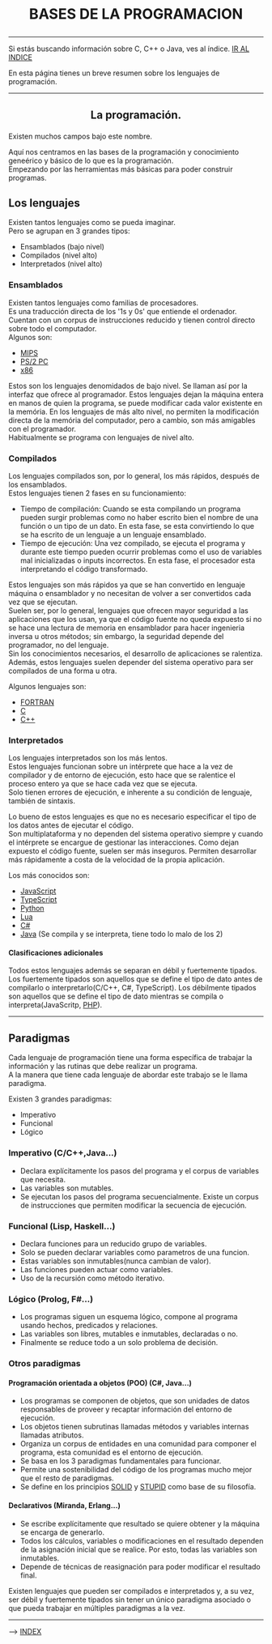 #   
# <p style="text-align: center;">**BASES DE LA PROGRAMACION**</p>

---

Si estás buscando información sobre C, C++ o Java, ves al índice. [IR AL INDICE](/PAGEMAP.md)  

En esta página tienes un breve resumen sobre los lenguajes de programación.

---

## <p style="text-align: center;">**La programación.**</p>

Existen muchos campos bajo este nombre.

Aquí nos centramos en las bases de la programación y conocimiento geneérico y básico de lo que es la programación.  
Empezando por las herramientas más básicas para poder construir programas.

## **Los lenguajes**

Existen tantos lenguajes como se pueda imaginar.  
Pero se agrupan en 3 grandes tipos:  
+ Ensamblados (bajo nivel)
+ Compilados (nivel alto)
+ Interpretados (nivel alto)


### **Ensamblados**

Existen tantos lenguajes como familias de procesadores.  
Es una traducción directa de los '1s y 0s' que entiende el ordenador.
Cuentan con un corpus de instrucciones reducido y tienen control directo sobre todo el computador.  
Algunos son:  
+ [MIPS](https://es.wikipedia.org/wiki/MIPS_(procesador) "La Nintendo64 usa estos procesadores, si aprendes a manejarte, puedes o piratearla o hacer juegos")
+ [PS/2 PC](https://es.wikipedia.org/wiki/IBM_Personal_System/2 "Este lenguaje lo desarrollo IBM y durante una época hubo muchos intentos de piratearlo")
+ [x86](https://es.wikipedia.org/wiki/Lenguaje_ensamblador_x86 "INtel - in intel - in in intel - con MIPS tienes mas libertad")

Estos son los lenguajes denomidados de bajo nivel. Se llaman así por la interfaz que ofrece al programador. Estos lenguajes dejan la máquina entera en manos de quien la programa, se puede modificar cada valor existente en la memória. En los lenguajes de más alto nivel, no permiten la modificación directa de la memória del computador, pero a cambio, son más amigables con el programador.  
Habitualmente se programa con lenguajes de nivel alto.



### **Compilados**

Los lenguajes compilados son, por lo general, los más rápidos, después de los ensamblados.  
Estos lenguajes tienen 2 fases en su funcionamiento:  
+ Tiempo de compilación: Cuando se esta compilando un programa pueden surgir problemas como no haber escrito bien el nombre de una función o un tipo de un dato. En esta fase, se esta convirtiendo lo que se ha escrito de un lenguaje a un lenguaje ensamblado.
+ Tiempo de ejecución: Una vez compilado, se ejecuta el programa y durante este tiempo pueden ocurrir problemas como el uso de variables mal inicializadas o inputs incorrectos. En esta fase, el procesador esta interpretando el código transformado.

Estos lenguajes son más rápidos ya que se han convertido en lenguaje máquina o ensamblador y no necesitan de volver a ser convertidos cada vez que se ejecutan.  
Suelen ser, por lo general, lenguajes que ofrecen mayor seguridad a las aplicaciones que los usan, ya que el código fuente no queda expuesto si no se hace una lectura de memoria en ensamblador para hacer ingenieria inversa u otros métodos; sin embargo, la seguridad depende del programador, no del lenguaje.  
Sin los conocimientos necesarios, el desarrollo de aplicaciones se ralentiza.  
Además, estos lenguajes suelen depender del sistema operativo para ser compilados de una forma u otra.

Algunos lenguajes son:  
+ [FORTRAN](https://fortran-lang.org/)
+ [C](https://www.iso.org/standard/74528.html)
+ [C++](https://isocpp.org/)



### **Interpretados**

Los lenguajes interpretados son los más lentos.  
Estos lenguajes funcionan sobre un intérprete que hace a la vez de compilador y de entorno de ejecución, esto hace que se ralentice el proceso entero ya que se hace cada vez que se ejecuta.  
Solo tienen errores de ejecución, e inherente a su condición de lenguaje, también de sintaxis.  

Lo bueno de estos lenguajes es que no es necesario especificar el tipo de los datos antes de ejecutar el código.  
Son multiplataforma y no dependen del sistema operativo siempre y cuando el intérprete se encargue de gestionar las interacciones.
Como dejan expuesto el código fuente, suelen ser más inseguros.
Permiten desarrollar más rápidamente a costa de la velocidad de la propia aplicación.

Los más conocidos son:
+ [JavaScript](https://www.javascript.com/)
+ [TypeScript](https://www.typescriptlang.org/)
+ [Python](https://www.python.org/)
+ [Lua](https://www.lua.org/)
+ [C#](https://docs.microsoft.com/en-us/dotnet/csharp/)
+ [Java](https://www.java.com/es/) (Se compila y se interpreta, tiene todo lo malo de los 2)


#### **Clasificaciones adicionales**

Todos estos lenguajes además se separan en débil y fuertemente tipados.
Los fuertemente tipados son aquellos que se define el tipo de dato antes de compilarlo o interpretarlo(C/C++, C#, TypeScript).
Los débilmente tipados son aquellos que se define el tipo de dato mientras se compila o interpreta(JavaScritp, [PHP](https://www.php.net/)).

---

## **Paradigmas**

Cada lenguaje de programación tiene una forma específica de trabajar la información y las rutinas que debe realizar un programa.  
A la manera que tiene cada lenguaje de abordar este trabajo se le llama paradigma.  

Existen 3 grandes paradigmas:
+ Imperativo
+ Funcional
+ Lógico


### **Imperativo (C/C++,Java...)**

- Declara explícitamente los pasos del programa y el corpus de variables que necesita.
- Las variables son mutables.
- Se ejecutan los pasos del programa secuencialmente. Existe un corpus de instrucciones que permiten modificar la secuencia de ejecución.

### **Funcional (Lisp, Haskell...)**

- Declara funciones para un reducido grupo de variables.
- Solo se pueden declarar variables como parametros de una funcion.
- Estas variables son inmutables(nunca cambian de valor).
- Las funciones pueden actuar como variables.
- Uso de la recursión como método iterativo.

### **Lógico (Prolog, F#...)**

- Los programas siguen un esquema lógico, compone al programa usando hechos, predicados y relaciones.
- Las variables son libres, mutables e inmutables, declaradas o no.
- Finalmente se reduce todo a un solo problema de decisión.


### **Otros paradigmas**

#### **Programación orientada a objetos (POO) (C#, Java...)**

- Los programas se componen de objetos, que son unidades de datos responsables de proveer y recaptar información del entorno de ejecución.
- Los objetos tienen subrutinas llamadas métodos y variables internas llamadas atributos.
- Organiza un corpus de entidades en una comunidad para componer el programa, esta comunidad es el entorno de ejecución.
- Se basa en los 3 paradigmas fundamentales para funcionar.
- Permite una sostenibilidad del código de los programas mucho mejor que el resto de paradigmas.
- Se define en los principios [SOLID](https://es.wikipedia.org/wiki/SOLID) y [STUPID](https://williamdurand.fr/2013/07/30/from-stupid-to-solid-code/ "Lo que se debe evitar hacer") como base de su filosofía.

#### **Declarativos (Miranda, Erlang...)**

- Se escribe explícitamente que resultado se quiere obtener y la máquina se encarga de generarlo.
- Todos los cálculos, variables o modificaciones en el resultado dependen de la asignación inicial que se realice. Por esto, todas las variables son inmutables.
- Depende de técnicas de reasignación para poder modificar el resultado final.


Existen lenguajes que pueden ser compilados e interpretados y, a su vez, ser débil y fuertemente tipados sin tener un único paradigma asociado o que pueda trabajar en múltiples paradigmas a la vez.

---

--> [INDEX](/PAGEMAP.md)